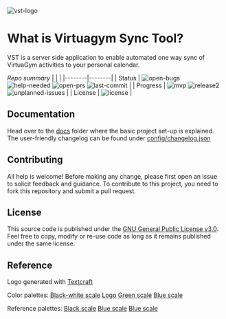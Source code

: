 ![vst-logo](https://cdn.rawgit.com/nick-van-h/virtuagym-sync-tool/master/public/resources/img/main_logo_alt.png)

# What is Virtuagym Sync Tool?

VST is a server side application to enable automated one way sync of VirtuaGym activities to your personal calendar.

_Repo summary_
| | |
|--------|--------|
| Status | ![open-bugs](https://img.shields.io/github/issues-raw/nick-van-h/virtuagym-sync-tool/Cat.:Bug?color=orange&label=Open%20bugs) ![help-needed](https://img.shields.io/github/issues-raw/nick-van-h/virtuagym-sync-tool/!needHelp?color=red&label=Help%20needed) ![open-prs](https://badgen.net/github/open-prs/nick-van-h/virtuagym-sync-tool) ![last-commit](https://badgen.net/github/last-commit/nick-van-h/virtuagym-sync-tool/main) |
| Progress | ![mvp](https://badgen.net/github/milestones/nick-van-h/virtuagym-sync-tool/1?color=purple) ![release2](https://badgen.net/github/milestones/nick-van-h/virtuagym-sync-tool/3?color=purple) ![unplanned-issues](https://img.shields.io/github/milestones/issues-open/nick-van-h/virtuagym-sync-tool/2?color=black&label=Unplanned%20issues) |
| License | ![license](https://badgen.net/github/license/nick-van-h/virtuagym-sync-tool) |

## Documentation

Head over to the [docs](docs) folder where the basic project set-up is explained. The user-friendly changelog can be found under [config/changelog.json](config/changelog.json)

## Contributing

All help is welcome! Before making any change, please first open an issue to solicit feedback and guidance. To contribute to this project, you need to fork this repository and submit a pull request.

## License

This source code is published under the [GNU General Public License v3.0](LICENSE). Feel free to copy, modify or re-use code as long as it remains published under the same license.

## Reference

Logo generated with [Textcraft](https://textcraft.net/)

Color palettes:
[Black-white scale](https://colorkit.co/color-palette-generator/050a0d-081014-0a151b-0d1a22-0F1F29-abb1b4-c5c9cb-dfe1e2-eeefef-fcfcfc/)
[Logo](https://colorkit.co/color-palette-generator/0F1F29-5291a2-196f54/)
[Green scale](https://colorkit.co/color-palette-generator/fcfcfc-51846c-175c3b-0c2e1e/)
[Blue scale](https://colorkit.co/color-palette-generator/1a5d90-227cbf-5191a2-196f54/)

Reference palettes:
[Black scale](https://colorkit.co/color-palette-generator/00010D-202326-35373a-494b4d-6d6e6f-d7d7d9-e3e4e6-fcfcfc/)
[Blue scale](https://colorkit.co/color-palette-generator/fcfcfc-95c9f8-67b4fc-50aafe-318ce1-2a78c3-1c5086-0b1f38/)
[Blue scale](https://colorkit.co/color-palette-generator/1c323a-5291a2-7dacb9-a7c7cf-fcfcfc/)

